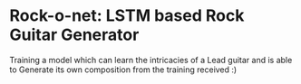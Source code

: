 # Rock-o-net: LSTM based Rock Guitar Generator
Training a model which can learn the intricacies of a Lead guitar and is able to Generate its own composition from the training received :)
